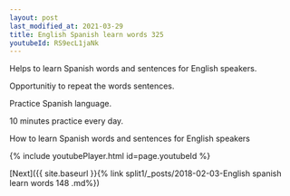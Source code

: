 ```yaml
---
layout: post
last_modified_at: 2021-03-29
title: English Spanish learn words 325 
youtubeId: RS9ecL1jaNk
---
```

 
 
Helps to learn Spanish words and sentences for English speakers.

Opportunitiy to repeat the words sentences. 

Practice Spanish language. 
 
10 minutes practice every day. 
 
How to learn Spanish words and sentences for English speakers 
 
{% include youtubePlayer.html id=page.youtubeId %}
 
 
[Next]({{ site.baseurl }}{% link  split1/_posts/2018-02-03-English spanish learn words 148 .md%})
 
